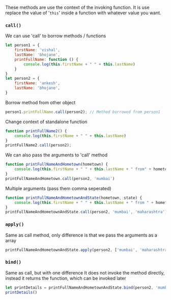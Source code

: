 These methods are use the context of the invoking function.
It is use replace the value of '`this`' inside a function with whatever value you want.

### `call()`

We can use 'call' to borrow methods / functions

```js
let person1 = {
    firstName: 'vishal',
    lastName: 'bhojane',
    printFullName: function () {
        console.log(this.firstName + " " + this.lastName)
    }
}
let person2 = {
    firstName: 'ankesh',
    lastName: 'bhojane',
}
```

Borrow method from other object

```js
person1.printFullName.call(person2); // Method borrowed from person1
```

Change context of standalone function

```js
function printFullName2() {
    console.log(this.firstName + " " + this.lastName)
}
printFullName2.call(person2);
```

We can also pass the arguments to 'call' method

```js
function printFullNameAndHometown(hometown) {
    console.log(this.firstName + " " + this.lastName + " from" + hometown)
}
printFullNameAndHometown.call(person2, 'mumbai')
```

Multiple arguments (pass them comma seperated)

```js
function printFullNameAndHometownAndState(hometown, state) {
    console.log(this.firstName + " " + this.lastName + " from " + hometown + ", " + state)
}
printFullNameAndHometownAndState.call(person2, 'mumbai', 'maharashtra')
```

### `apply()`

Same as call method, only difference is that we pass the arguments as a array

```js
printFullNameAndHometownAndState.apply(person2, ['mumbai', 'maharashtra'])
```

### `bind()`

Same as call, but with one difference
It does not invoke the method directly, instead it returns the function, which can be invoked later

```js
let printDetails = printFullNameAndHometownAndState.bind(person2, 'mumbai', 'maharashtra');
printDetails()
```